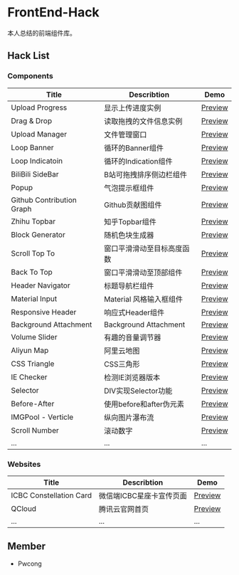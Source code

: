 # FrontEnd-Hack
本人总结的前端组件库。

## Hack List

### Components
|Title                      |Describtion               |Demo                                                                                 |
|---------------------------|--------------------------|-------------------------------------------------------------------------------------|
|Upload Progress            |显示上传进度实例            |[Preview](https://pwcong.github.io/FrontEnd-Hack/component/upload-progress)          |
|Drag & Drop                |读取拖拽的文件信息实例      |[Preview](https://pwcong.github.io/FrontEnd-Hack/component/drag-and-drop)             |
|Upload Manager             |文件管理窗口               |[Preview](https://pwcong.github.io/FrontEnd-Hack/component/upload-manager)            |
|Loop Banner                |循环的Banner组件           |[Preview](https://pwcong.github.io/FrontEnd-Hack/component/loop-banner)               |
|Loop Indicatoin            |循环的Indication组件       |[Preview](https://pwcong.github.io/FrontEnd-Hack/component/loop-indication)           |
|BiliBili SideBar           |B站可拖拽排序侧边栏组件     |[Preview](https://pwcong.github.io/FrontEnd-Hack/component/bilibili-sidebar)          |
|Popup                      |气泡提示框组件             |[Preview](https://pwcong.github.io/FrontEnd-Hack/component/popup)                     |
|Github Contribution Graph  |Github贡献图组件           |[Preview](https://pwcong.github.io/FrontEnd-Hack/component/github-contribution-graph) |
|Zhihu Topbar               |知乎Topbar组件             |[Preview](https://pwcong.github.io/FrontEnd-Hack/component/zhihu-topbar)              |
|Block Generator            |随机色块生成器             |[Preview](https://pwcong.github.io/FrontEnd-Hack/component/block-generator)           |
|Scroll Top To              |窗口平滑滑动至目标高度函数  |[Preview](https://pwcong.github.io/FrontEnd-Hack/component/scroll-top-to)             |
|Back To Top                |窗口平滑滑动至顶部组件      |[Preview](https://pwcong.github.io/FrontEnd-Hack/component/back-to-top)               |
|Header Navigator           |标题导航栏组件             |[Preview](https://pwcong.github.io/FrontEnd-Hack/component/header-navigator)          |
|Material Input             |Material 风格输入框组件    |[Preview](https://pwcong.github.io/FrontEnd-Hack/component/material-input)            |
|Responsive Header          |响应式Header组件           |[Preview](https://pwcong.github.io/FrontEnd-Hack/component/responsive-header)         |
|Background Attachment      |Background Attachment     |[Preview](https://pwcong.github.io/FrontEnd-Hack/component/background-attachment)     |
|Volume Slider              |有趣的音量调节器           |[Preview](https://pwcong.github.io/FrontEnd-Hack/component/volume-slider)             |
|Aliyun Map                 |阿里云地图                 |[Preview](https://pwcong.github.io/FrontEnd-Hack/component/aliyun-map)                |
|CSS Triangle               |CSS三角形                 |[Preview](https://pwcong.github.io/FrontEnd-Hack/component/css-triangle)               |
|IE Checker                 |检测IE浏览器版本           |[Preview](https://pwcong.github.io/FrontEnd-Hack/component/ie-checker)                |
|Selector                   |DIV实现Selector功能        |[Preview](https://pwcong.github.io/FrontEnd-Hack/component/selector)                |
|Before-After               |使用before和after伪元素    |[Preview](https://pwcong.github.io/FrontEnd-Hack/component/before-after)                |
|IMGPool - Verticle         |纵向图片瀑布流             |[Preview](https://pwcong.github.io/FrontEnd-Hack/component/imgpool-ver)                |
|Scroll Number              |滚动数字                   |[Preview](https://pwcong.github.io/FrontEnd-Hack/component/scrollnumber)              |
|...                        |...                       |...                                                                                   |


### Websites
|Title                    |Describtion                    |Demo                                                                                 |
|-------------------------|-------------------------------|-------------------------------------------------------------------------------------|
|ICBC Constellation Card  |微信端ICBC星座卡宣传页面         |[Preview](https://pwcong.github.io/FrontEnd-Hack/website/icbc-constellation-card)    |
|QCloud                   |腾讯云官网首页                  |[Preview](https://pwcong.github.io/FrontEnd-Hack/website/qcloud)                     |
|...                      |...                            |...                                                                                  |


## Member
* Pwcong